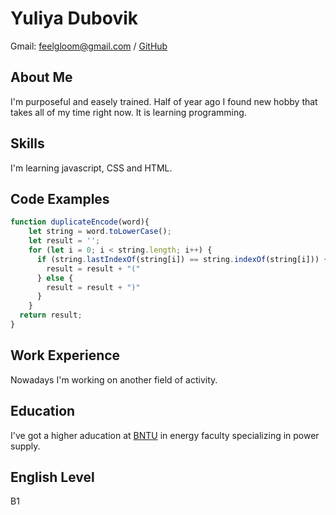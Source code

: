 # Yuliya Dubovik

Gmail: feelgloom@gmail.com / [GitHub](https://github.com/yuliya-d98)

## About Me
I'm purposeful and easely trained. Half of year ago I found new hobby that takes all of my time right now. It is learning programming.

## Skills
I'm learning javascript, CSS and HTML. 

## Code Examples
```javascript
function duplicateEncode(word){
    let string = word.toLowerCase();
    let result = '';
    for (let i = 0; i < string.length; i++) {
      if (string.lastIndexOf(string[i]) == string.indexOf(string[i])) {
        result = result + "("
      } else {
        result = result + ")"
      }
    }
  return result;
}
```

## Work Experience
Nowadays I'm working on another field of activity.

## Education
I've got a higher aducation at [BNTU](https://bntu.by/) in energy faculty specializing in power supply.

## English Level
B1
